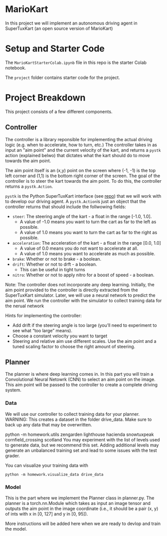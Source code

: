 # MarioKart

In this project we will implement an autonomous driving agent in SuperTuxKart (an open source version of MarioKart)

# Setup and Starter Code

The `MarioKartStarterColab.ipynb` file in this repo is the starter Colab notebook.

The `project` folder contains starter code for the project.

# Project Breakdown

This project consists of a few different components.

## Controller

The controller is a library reponsible for implementing the actual driving logic (e.g. when to accelerate, how to turn, etc.) The controller takes in as input an "aim point" and the current velocity of the kart, and returns a `pystk` action (explained belwo) that dictates what the kart should do to move towards the aim point.

The aim point itself is an (x,y) point on the screen where (-1, -1) is the top left corner and (1,1) is the bottom right corner of the screen. The goal of the controller is to steer the kart towards the aim point. To do this, the controller returns a `pystk.Action`. 

`pystk` is the Python SuperTuxKart interface (see [repo](https://github.com/philkr/pystk)) that we will work with to develop our driving agent. A `pystk.Action`is just an object that the controller returns that should include the follwowing fields:
* `steer`: The steering angle of the kart - a float in the range [-1.0, 1.0]. 
  * A value of -1.0 means you want to turn the cart as far to the left as possible.
  * A value of 1.0 means you want to turn the cart as far to the right as possible.
* `acceleration`: The acceleration of the kart - a float in the range [0.0, 1.0]
  * A value of 0.0 means you do not want to accelerate at all.
  * A value of 1.0 means you want to accelerate as much as possible.
* `brake`: Whether or not to brake - a boolean.
* `drift`: Whether or not to drft - a boolean.
  * This can be useful in tight turns
* `nitro`: Whether or not to apply nitro for a boost of speed - a boolean.


Note: The controller does not incorporate any deep learning. Initially, the aim point provided to the controller is directly extracted from the SuperTuxKart simulator. Later, we will use a neural network to predict the aim point. We run the controller with the simulator to collect training data for the nerual network

Hints for implementing the controller:
* Add drift if the steering angle is too large (you’ll need to experiment to see what “too large” means).
* Choose a constant velocity you want to target
* Steering and relative aim use different scales. Use the aim point and a tuned scaling factor to choose the right amount of steering.

## Planner

The planner is where deep learning comes in. In this part you will train a Convolutional Neural Netowrk (CNN) to select an aim point on the image. This aim point will be passed to the controller to create a complete driving system.

### Data

We will use our controller to collect training data for your planner. WARNING: This creates a dataset in the folder drive_data. Make sure to back up any data that may be overwritten.

python -m homework.utils zengarden lighthouse hacienda snowtuxpeak cornfield_crossing scotland
You may experiment with the list of levels used to generate data, but we recommend this set. Adding additional levels may generate an unbalanced training set and lead to some issues with the test grader.

You can visualize your training data with

`python -m homework.visualize_data drive_data`

### Model

This is the part where we implement the Planner class in planner.py. The planner is a torch.nn.Module which takes as input an image tensor and outputs the aim point in the image coordinate (i.e., it should be a pair (x, y) of ints with x in [0, 127] and y in [0, 95]).

More instructions will be added here when we are ready to devlop and train the model.



